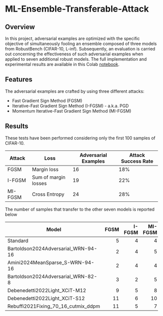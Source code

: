 # ML-Ensemble-Transferable-Attack

## Overview 
In this project, adversarial examples are optimized with the specific objective of simultaneously fooling an ensemble composed of three models from RobustBench (CIFAR-10, L-inf). Subsequently, an evaluation is carried out concerning the effectiveness of such adversarial examples when applied to seven additional robust models. The full implementation and experimental results are available in this Colab [notebook](https://colab.research.google.com/drive/1P7_jvSi2QtocdtqHwY64bHMjDBr1-bii#scrollTo=qy4rRaqyRcTb).

## Features
The adversarial examples are crafted by using three different attacks:
- Fast Gradient Sign Method (FGSM)
- Iterative-Fast Gradient Sign Method (I-FGSM) - a.k.a. PGD
- Momentum Iterative-Fast Gradient Sign Method (MI-FGSM)

## Results
These tests have been performed considering only the first 100 samples of CIFAR-10.

| **Attack**   | **Loss**                 | **Adversarial Examples** | **Attack Success Rate** |
|--------------|--------------------------|-----------------------------|----------------------------|
| FGSM         | Margin loss              | 16                          | 18%                        |
| I-FGSM       | Sum of margin losses     | 19                          | 22%                        |
| MI-FGSM      | Cross Entropy            | 24                          | 28%                        |

The number of samples that transfer to the other seven models is reported below

| **Model**                                         | **FGSM** | **I-FGSM** | **MI-FGSM** |
|--------------------------------------------------|---------:|-----------:|------------:|
| Standard                                         |        5 |          4 |           4 |
| Bartoldson2024Adversarial_WRN-94-16             |        2 |          4 |           5 |
| Amini2024MeanSparse_S-WRN-94-16                 |        2 |          4 |           4 |
| Bartoldson2024Adversarial_WRN-82-8              |        3 |          2 |           5 |
| Debenedetti2022Light_XCiT-M12                   |        9 |          5 |           8 |
| Debenedetti2022Light_XCiT-S12                   |       11 |          6 |          10 |
| Rebuffi2021Fixing_70_16_cutmix_ddpm             |       11 |          5 |           7 |

